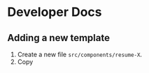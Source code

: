 # Developer Docs

## Adding a new template

1. Create a new file `src/components/resume-X`.
2. Copy 
